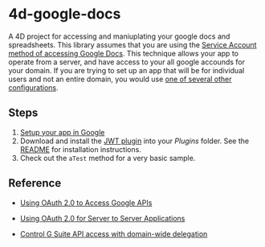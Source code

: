 # 4d-google-docs
A 4D project for accessing and maniuplating your google docs and spreadsheets.
This library assumes that you are using the [Service Account method of accessing Google Docs](https://developers.google.com/identity/protocols/oauth2#serviceaccount).  This technique allows your app to operate from a server, and have access to your all google accounds for your domain.
If you are trying to set up an app that will be for individual users and not an entire domain, you would use [one of several other configurations](https://developers.google.com/identity/protocols/oauth2#scenarios).

## Steps
1. [Setup your app in Google](https://github.com/macMikey/4d-google-docs/blob/master/README/1.%20Setup%20Google.md)
2. Download and install the [JWT plugin](https://github.com/miyako/4d-plugin-jwt) into your *Plugins* folder.  See the [README](https://github.com/miyako/4d-plugin-jwt/blob/master/README.md) for installation instructions.
3. Check out the `aTest` method for a very basic sample.


## Reference
- [Using OAuth 2.0 to Access Google APIs](https://developers.google.com/identity/protocols/oauth2)

- [Using OAuth 2.0 for Server to Server Applications](https://developers.google.com/identity/protocols/oauth2/service-account#httprest)

- [Control G Suite API access with domain-wide delegation](https://support.google.com/a/answer/162106)